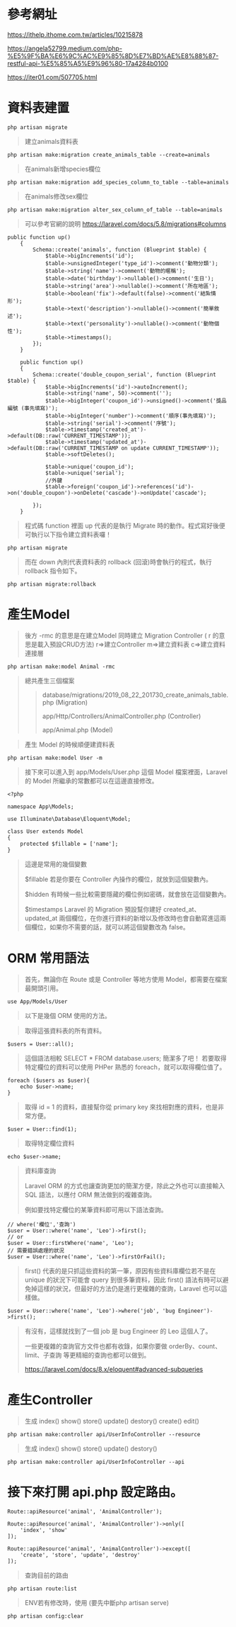 # 參考網址

https://ithelp.ithome.com.tw/articles/10215878

https://angela52799.medium.com/php-%E5%9F%BA%E6%9C%AC%E9%85%8D%E7%BD%AE%E8%88%87-restful-api-%E5%85%A5%E9%96%80-17a4284b0100

https://iter01.com/507705.html

# 資料表建置
```
php artisan migrate
```
> 建立animals資料表
```
php artisan make:migration create_animals_table --create=animals
```
> 在animals新增species欄位
```
php artisan make:migration add_species_column_to_table --table=animals
```
> 在animals修改sex欄位
```
php artisan make:migration alter_sex_column_of_table --table=animals
```
> 可以參考官網的說明 https://laravel.com/docs/5.8/migrations#columns

```
public function up()
    {
        Schema::create('animals', function (Blueprint $table) {
            $table->bigIncrements('id');
            $table->unsignedInteger('type_id')->comment('動物分類');
            $table->string('name')->comment('動物的暱稱');
            $table->date('birthday')->nullable()->comment('生日');
            $table->string('area')->nullable()->comment('所在地區');
            $table->boolean('fix')->default(false)->comment('結紮情形');
            $table->text('description')->nullable()->comment('簡單敘述');
            $table->text('personality')->nullable()->comment('動物個性');
            $table->timestamps();
        });
    }
```
```
    public function up()
    {
        Schema::create('double_coupon_serial', function (Blueprint $table) {
            $table->bigIncrements('id')->autoIncrement();
            $table->string('name', 50)->comment('');
            $table->bigInteger('coupon_id')->unsigned()->comment('獎品編號 (事先填寫)');
            $table->bigInteger('number')->comment('順序(事先填寫)');
            $table->string('serial')->comment('序號');
            $table->timestamp('created_at')->default(DB::raw('CURRENT_TIMESTAMP'));
            $table->timestamp('updated_at')->default(DB::raw('CURRENT_TIMESTAMP on update CURRENT_TIMESTAMP'));
            $table->softDeletes();

            $table->unique('coupon_id');
            $table->unique('serial');
            //外鍵
            $table->foreign('coupon_id')->references('id')->on('double_coupon')->onDelete('cascade')->onUpdate('cascade');

        });
    }
```

> 程式碼 function 裡面 up 代表的是執行 Migrate 時的動作。程式寫好後便可執行以下指令建立資料表囉！
```
php artisan migrate
```

> 而在 down 內則代表資料表的 rollback (回滾)時會執行的程式，執行 rollback 指令如下。
```
php artisan migrate:rollback
```
    
# 產生Model
> 後方 -rmc 的意思是在建立Model 同時建立 Migration Controller ( r 的意思是載入預設CRUD方法)
> r=>建立Controller
> m=>建立資料表
> c=>建立資料連接層
```
php artisan make:model Animal -rmc
```
> 總共產生三個檔案
> 
>> database/migrations/2019_08_22_201730_create_animals_table.php (Migration)
>> 
>> app/Http/Controllers/AnimalController.php (Controller)
>> 
>> app/Animal.php (Model)

>產生 Model 的時候順便建資料表
```
php artisan make:model User -m
```
>接下來可以進入到 app/Models/User.php 這個 Model 檔案裡面，Laravel 的 Model 所繼承的常數都可以在這邊直接修改。
```
<?php

namespace App\Models;

use Illuminate\Database\Eloquent\Model;

class User extends Model
{
    protected $fillable = ['name'];
}
```
>這邊是常用的幾個變數
>
>$fillable 若是你要在 Controller 內操作的欄位，就放到這個變數內。
>
>$hidden 有時候一些比較需要隱藏的欄位例如密碼，就會放在這個變數內。
>
>$timestamps Laravel 的 Migration 預設幫你建好 created_at、updated_at 兩個欄位，在你進行資料的新增以及修改時也會自動寫進這兩個欄位，如果你不需要的話，就可以將這個變數改為 false。

# ORM 常用語法
>首先，無論你在 Route 或是 Controller 等地方使用 Model，都需要在檔案最開頭引用。
```
use App/Models/User
```
>以下是幾個 ORM 使用的方法。

>取得這張資料表的所有資料。
```
$users = User::all();
```
>這個語法相較 SELECT * FROM database.users; 簡潔多了吧！
>若要取得特定欄位的資料可以使用 PHPer 熟悉的 foreach，就可以取得欄位值了。
```
foreach ($users as $user){
    echo $user->name;
}
```
>取得 id = 1 的資料，直接幫你從 primary key 來找相對應的資料，也是非常方便。
```
$user = User::find(1);
```

>取得特定欄位資料
```
echo $user->name;
```
>資料庫查詢
>
>Laravel ORM 的方式也讓查詢更加的簡潔方便，除此之外也可以直接輸入 SQL 語法，以應付 ORM 無法做到的複雜查詢。
>
>例如要找特定欄位的某筆資料即可用以下語法查詢。
```
// where('欄位','查詢')
$user = User::where('name', 'Leo')->first();
// or
$user = User::firstWhere('name', 'Leo');
// 需要錯誤處理的狀況
$user = User::where('name', 'Leo')->firstOrFail();
```
>first() 代表的是只抓這些資料的第一筆，原因有些資料庫欄位若不是在 unique 的狀況下可能會 query 到很多筆資料，因此 first() 語法有時可以避免掉這樣的狀況，但最好的方法仍是進行更複雜的查詢，Laravel 也可以這樣做。
```
$user = User::where('name', 'Leo')->where('job', 'bug Engineer')->first();
```
>有沒有，這樣就找到了一個 job 是 bug Engineer 的 Leo 這個人了。
>
>一些更複雜的查詢官方文件也都有收錄，如果你要做 orderBy、count、limit、子查詢 等更精細的查詢也都可以做到。
>
>https://laravel.com/docs/8.x/eloquent#advanced-subqueries


# 產生Controller
> 生成 index() show() store() update() destory() create() edit()
```
php artisan make:controller api/UserInfoController --resource
```

> 生成 index() show() store() update() destory()
```
php artisan make:controller api/UserInfoController --api
```

# 接下來打開 api.php 設定路由。
```
Route::apiResource('animal', 'AnimalController');

Route::apiResource('animal', 'AnimalController')->only([
    'index', 'show'
]);

Route::apiResource('animal', 'AnimalController')->except([
    'create', 'store', 'update', 'destroy'
]);
```
> 查詢目前的路由
```
php artisan route:list
```

> ENV若有修改時，使用 (要先中斷php artisan serve)
```
php artisan config:clear
```

